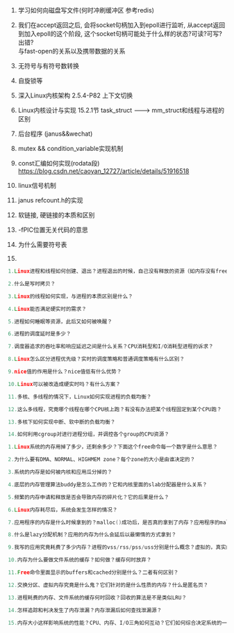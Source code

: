 1. 学习如何向磁盘写文件(何时冲刷缓冲区  参考redis)<br>

2. 我们在accept返回之后, 会将socket句柄加入到epoll进行监听, 从accept返回到加入epoll的这个阶段, 这个socket句柄可能处于什么样的状态?可读?可写?出错?<br>
与fast-open的关系以及携带数据的关系<br>

3. 无符号与有符号数转换<br>

4. 自旋锁等

5. 深入Linux内核架构 2.5.4-P82 上下文切换

6. Linux内核设计与实现 15.2.1节
task_struct ---> mm_struct和线程与进程的区别

7. 后台程序 (janus&&wechat)

8. mutex && condition_variable实现机制

9. const汇编如何实现(rodata段)
https://blog.csdn.net/caoyan_12727/article/details/51916518

10. linux信号机制

11. janus refcount.h的实现

12. 软链接, 硬链接的本质和区别

13. -fPIC位置无关代码的意思

14. 为什么需要符号表

11. 
```cpp
1.Linux进程和线程如何创建、退出？进程退出的时候，自己没有释放的资源（如内存没有free）会怎样？

2.什么是写时拷贝？

3.Linux的线程如何实现，与进程的本质区别是什么？

4.Linux能否满足硬实时的需求？

5.进程如何睡眠等资源，此后又如何被唤醒？

6.进程的调度延时是多少？

7.调度器追求的吞吐率和响应延迟之间是什么关系？CPU消耗型和I/O消耗型进程的诉求？

8.Linux怎么区分进程优先级？实时的调度策略和普通调度策略有什么区别？

9.nice值的作用是什么？nice值低有什么优势？

10.Linux可以被改造成硬实时吗？有什么方案？

11.多核、多线程的情况下，Linux如何实现进程的负载均衡？

12.这么多线程，究竟哪个线程在哪个CPU核上跑？有没有办法把某个线程固定到某个CPU跑？

13.多核下如何实现中断、软中断的负载均衡？

14.如何利用cgroup对进行进程分组，并调控各个group的CPU资源？

1.Linux系统的内存用掉了多少，还剩余多少？下面这个free命令每一个数字是什么意思？

2.为什么要有DMA、NORMAL、HIGHMEM zone？每个zone的大小是由谁决定的？

3.系统的内存是如何被内核和应用瓜分掉的？

4.底层的内存管理算法buddy是怎么工作的？它和内核里面的slab分配器是什么关系？

5.频繁的内存申请和释放是否会导致内存的碎片化？它的后果是什么？

6.Linux内存耗尽后，系统会发生怎样的情况？

7.应用程序的内存是什么时候拿到的？malloc()成功后，是否真的拿到了内存？应用程序的malloc()与free()与内核的关系究竟是什么？

8.什么是lazy分配机制？应用的内存为什么会延后以最懒惰的方式拿到？

9.我写的应用究竟耗费了多少内存？进程的vss/rss/pss/uss分别是什么概念？虚拟的，真实的，共享的，独占的，究竟哪个是哪个？

10.内存为什么要做文件系统的缓存？如何做？缓存何时放弃？

11.Free命令里面显示的buffers和cached分别是什么？二者有何区别？

12.交换分区、虚拟内存究竟是什么鬼？它们针对的是什么性质的内存？什么是匿名页？

13.进程耗费的内存、文件系统的缓存何时回收？回收的算法是不是类似LRU？

14.怎样追踪和判决发生了内存泄漏？内存泄漏后如何查找泄漏源？

15.内存大小这样影响系统的性能？CPU、内存、I/O三角如何互动？它们如何综合决定系统的一些关键性能？
```
